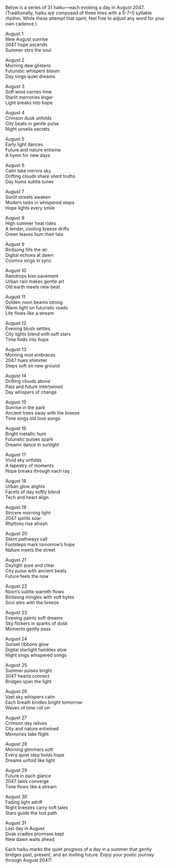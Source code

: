 Below is a series of 31 haiku—each evoking a day in August 2047. (Traditionally, haiku are composed of three lines with a 5–7–5 syllable rhythm. While these attempt that spirit, feel free to adjust any word for your own cadence.)

August 1  
New August sunrise  
2047 hope ascends  
Summer stirs the soul  

August 2  
Morning dew glistens  
Futuristic whispers bloom  
Day sings quiet dreams  

August 3  
Soft wind carries time  
Starlit memories linger  
Light breaks into hope  

August 4  
Crimson dusk unfolds  
City beats in gentle pulse  
Night unveils secrets  

August 5  
Early light dances  
Future and nature entwine  
A hymn for new days  

August 6  
Calm lake mirrors sky  
Drifting clouds share silent truths  
Day hums subtle tunes  

August 7  
Sunlit streets awaken  
Modern tales in whispered steps  
Hope lights every smile  

August 8  
High summer heat rides  
A tender, cooling breeze drifts  
Green leaves hum their tale  

August 9  
Birdsong fills the air  
Digital echoes at dawn  
Cosmos sings in sync  

August 10  
Raindrops kiss pavement  
Urban rain makes gentle art  
Old earth meets new beat  

August 11  
Golden noon beams strong  
Warm light on futuristic roads  
Life flows like a stream  

August 12  
Evening blush settles  
City lights blend with soft stars  
Time folds into hope  

August 13  
Morning mist embraces  
2047 hues shimmer  
Steps soft on new ground  

August 14  
Drifting clouds above  
Past and future intertwined  
Day whispers of change  

August 15  
Sunrise in the park  
Ancient trees sway with the breeze  
Time sings old love songs  

August 16  
Bright metallic hum  
Futuristic pulses spark  
Dreams dance in sunlight  

August 17  
Vivid sky unfolds  
A tapestry of moments  
Hope breaks through each ray  

August 18  
Urban glow alights  
Facets of day softly blend  
Tech and heart align  

August 19  
Sincere morning light  
2047 spirits soar  
Rhythms rise afresh  

August 20  
Silent pathways call  
Footsteps mark tomorrow’s hope  
Nature meets the street  

August 21  
Daylight pure and clear  
City pulse with ancient beats  
Future feels the now  

August 22  
Noon’s subtle warmth flows  
Birdsong mingles with soft bytes  
Soul stirs with the breeze  

August 23  
Evening paints soft dreams  
Sky flickers in sparks of dusk  
Moments gently pass  

August 24  
Sunset ribbons glow  
Digital starlight twinkles slow  
Night sings whispered songs  

August 25  
Summer pulses bright  
2047 hearts connect  
Bridges span the light  

August 26  
Vast sky whispers calm  
Each breath kindles bright tomorrow  
Waves of time roll on  

August 27  
Crimson day relives  
City and nature entwined  
Memories take flight  

August 28  
Morning glimmers soft  
Every quiet step holds hope  
Dreams unfold like light  

August 29  
Future in each glance  
2047 tales converge  
Time flows like a stream  

August 30  
Fading light adrift  
Night breezes carry soft tales  
Stars guide the lost path  

August 31  
Last day in August  
Dusk cradles promises kept  
New dawn waits ahead  

Each haiku marks the quiet progress of a day in a summer that gently bridges past, present, and an inviting future. Enjoy your poetic journey through August 2047!
